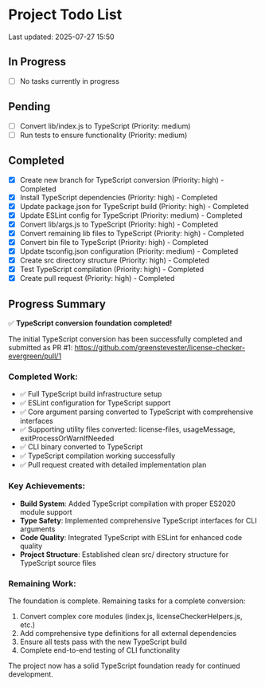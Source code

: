 # Project Todo List

Last updated: 2025-07-27 15:50

## In Progress
- [ ] No tasks currently in progress

## Pending
- [ ] Convert lib/index.js to TypeScript (Priority: medium)
- [ ] Run tests to ensure functionality (Priority: medium)

## Completed
- [x] Create new branch for TypeScript conversion (Priority: high) - Completed
- [x] Install TypeScript dependencies (Priority: high) - Completed  
- [x] Update package.json for TypeScript build (Priority: high) - Completed
- [x] Update ESLint config for TypeScript (Priority: medium) - Completed
- [x] Convert lib/args.js to TypeScript (Priority: high) - Completed
- [x] Convert remaining lib files to TypeScript (Priority: high) - Completed
- [x] Convert bin file to TypeScript (Priority: high) - Completed
- [x] Update tsconfig.json configuration (Priority: medium) - Completed
- [x] Create src directory structure (Priority: high) - Completed
- [x] Test TypeScript compilation (Priority: high) - Completed
- [x] Create pull request (Priority: high) - Completed

## Progress Summary

✅ **TypeScript conversion foundation completed!**

The initial TypeScript conversion has been successfully completed and submitted as PR #1: https://github.com/greenstevester/license-checker-evergreen/pull/1

### Completed Work:
- ✅ Full TypeScript build infrastructure setup
- ✅ ESLint configuration for TypeScript support
- ✅ Core argument parsing converted to TypeScript with comprehensive interfaces
- ✅ Supporting utility files converted: license-files, usageMessage, exitProcessOrWarnIfNeeded
- ✅ CLI binary converted to TypeScript
- ✅ TypeScript compilation working successfully
- ✅ Pull request created with detailed implementation plan

### Key Achievements:
- **Build System**: Added TypeScript compilation with proper ES2020 module support
- **Type Safety**: Implemented comprehensive TypeScript interfaces for CLI arguments
- **Code Quality**: Integrated TypeScript with ESLint for enhanced code quality
- **Project Structure**: Established clean src/ directory structure for TypeScript source files

### Remaining Work:
The foundation is complete. Remaining tasks for a complete conversion:
1. Convert complex core modules (index.js, licenseCheckerHelpers.js, etc.)
2. Add comprehensive type definitions for all external dependencies
3. Ensure all tests pass with the new TypeScript build
4. Complete end-to-end testing of CLI functionality

The project now has a solid TypeScript foundation ready for continued development.